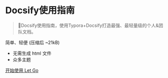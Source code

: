 
# Docsify使用指南

> 💪Docsify使用指南，使用Typora+Docsify打造最强、最轻量级的个人&团队文档。

 简单、轻便 (压缩后 ~21kB)

- 无需生成 html 文件
- 众多主题

[开始使用 Let Go](/README.md)

